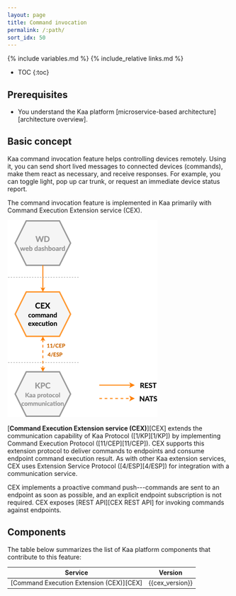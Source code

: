 ```yaml
---
layout: page
title: Command invocation
permalink: /:path/
sort_idx: 50
---
```


{% include variables.md %}
{% include_relative links.md %}

* TOC
{:toc}


## Prerequisites

- You understand the Kaa platform [microservice-based architecture][architecture overview].


## Basic concept

Kaa command invocation feature helps controlling devices remotely.
Using it, you can send short lived messages to connected devices (commands), make them react as necessary, and receive responses.
For example, you can toggle light, pop up car trunk, or request an immediate device status report.
<!-- - Remotely invoke execution of commands, synchronously or asynchronously. -->
<!-- - Scheduling commands delivery (e.g., for offline devices). -->

The command invocation feature is implemented in Kaa primarily with Command Execution Extension service (CEX).

<!-- TODO: redraw -->
![Command invocation services](command-invocation.png)

[**Command Execution Extension service (CEX)**][CEX] extends the communication capability of Kaa Protocol ([1/KP][1/KP]) by implementing Command Execution Protocol ([11/CEP][11/CEP]).
CEX supports this extension protocol to deliver commands to endpoints and consume endpoint command execution result.
As with other Kaa extension services, CEX uses Extension Service Protocol ([4/ESP][4/ESP]) for integration with a communication service.

CEX implements a proactive command push---commands are sent to an endpoint as soon as possible, and an explicit endpoint subscription is not required.
CEX exposes [REST API][CEX REST API] for invoking commands against endpoints.


## Components

The table below summarizes the list of Kaa platform components that contribute to this feature:

| Service                                  | Version         |
| ---------------------------------------- | --------------- |
| [Command Execution Extension (CEX)][CEX] | {{cex_version}} |
